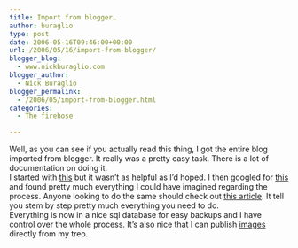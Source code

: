 ```yaml
---
title: Import from blogger…
author: buraglio
type: post
date: 2006-05-16T09:46:00+00:00
url: /2006/05/16/import-from-blogger/
blogger_blog:
  - www.nickburaglio.com
blogger_author:
  - Nick Buraglio
blogger_permalink:
  - /2006/05/import-from-blogger.html
categories:
  - The firehose

---
```

Well, as you can see if you actually read this thing, I got the entire blog imported from blogger. It really was a pretty easy task. There is a lot of documentation on doing it.  
I started with [this][1] but it wasn&#8217;t as helpful as I&#8217;d hoped. I then googled for [this][2] and found pretty much everything I could have imagined regarding the process. Anyone looking to do the same should check out [this article][3]. It tell you stem by step pretty much everything you need to do.  
Everything is now in a nice sql database for easy backups and I have control over the whole process. It&#8217;s also nice that I can publish [images][4] directly from my treo.

 [1]: http://www.sixapart.com/movabletype/docs/3.2/g_contextsensitive_help/entry_import/start_title_html.html
 [2]: http://www.google.com/search?q=import+blogger+Movable+Type&start=0&ie=utf-8&oe=utf-8&client=firefox-a&rls=org.mozilla:en-US:official
 [3]: http://weblogs.about.com/od/weblogsoftwareandhosts/a/bloggertoMT.htm
 [4]: http://nickburaglio.com/images